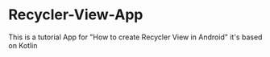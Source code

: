 # Recycler-View-App
This is a tutorial App for "How to create Recycler View in Android" it's based on Kotlin
